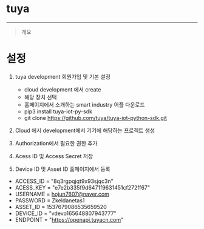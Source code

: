# tuya
------------
> 개요
>
>
>
>
>
>
>

# 설정
1. tuya development 회원가입 및 기본 설정
   * cloud development 에서 create
   * 해당 장치 선택
   * 홈페이지에서 소개하는 smart industry 어플 다운로드 
   * pip3 install tuya-iot-py-sdk
   * git clone https://github.com/tuya/tuya-iot-python-sdk.git

2. Cloud 에서 development에서 기기에 해당하는 프로젝트 생성

3. Authorization에서 필요한 권한 추가

4. Acess ID 및 Access Secret 저장

5. Device ID 및 Asset ID 홈페이지에서 등록
    
  * ACCESS_ID = "8q3rgpqjqt9x93sjqc3n"
  * ACESS_KEY = "e7e2b335f9d6471f9631451cf272ff67"
  * USERNAME = hojun7607@naver.com
  * PASSWORD = Zkeldanetas1
  * ASSET_ID = 1537679086535659520
  * DEVICE_ID = "vdevo165648807943777"
  * ENDPOINT = "https://openapi.tuyacn.com"
